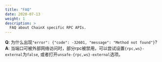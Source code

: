 ```yaml
---
title: "FAQ"
date: 2020-07-13
weight: 1
description: >
  FAQ about ChainX specific RPC APIs.
---
```


**Q**: 为什么出现`"error": {"code": -32601, "message": "Method not found"}`?
**A**: 当端口可被外部网络访问时，部分rpc被禁用，可以尝试设置`{rpc,ws}-external`为`false`, 或者打开`unsafe-{rpc,ws}-external`选项。
